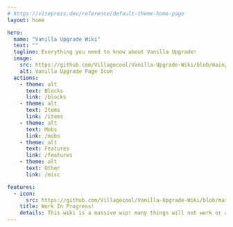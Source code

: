 ```yaml
---
# https://vitepress.dev/reference/default-theme-home-page
layout: home

hero:
  name: "Vanilla Upgrade Wiki"
  text: ""
  tagline: Everything you need to know about Vanilla Upgrade!
  image:
    src: https://github.com/Villagecool/Vanilla-Upgrade-Wiki/blob/main/docs/ass-sets/logo-main.png?raw=true
    alt: Vanilla Upgrade Page Icon
  actions:
    - theme: alt
      text: Blocks
      link: /blocks
    - theme: alt
      text: Items
      link: /items
    - theme: alt
      text: Mobs
      link: /mobs
    - theme: alt
      text: Features
      link: /features
    - theme: alt
      text: Other
      link: /misc

features:
  - icon: 
      src: https://github.com/Villagecool/Vanilla-Upgrade-Wiki/blob/main/docs/ass-sets/pack_icon.png?raw=true
    title: Work In Progress!
    details: This wiki is a massive wip! many things will not work or are missing!
---
```


